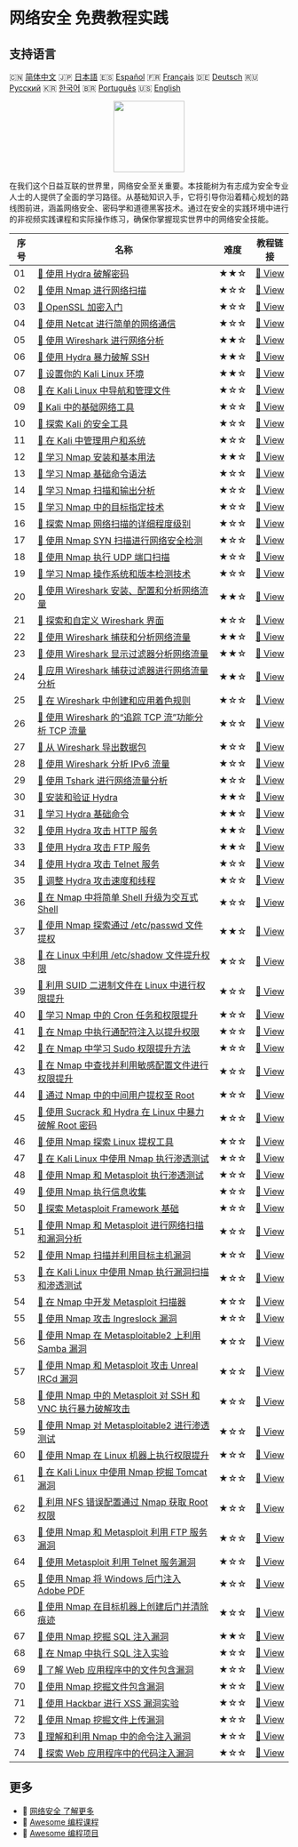 # 网络安全 免费教程实践

## 支持语言

🇨🇳 [简体中文](README_zh.md) 🇯🇵 [日本語](README_ja.md) 🇪🇸 [Español](README_es.md) 🇫🇷 [Français](README_fr.md) 🇩🇪 [Deutsch](README_de.md) 🇷🇺 [Русский](README_ru.md) 🇰🇷 [한국어](README_ko.md) 🇧🇷 [Português](README_pt.md) 🇺🇸 [English](README.md) 

<div align="center">
<img width="128px" src="https://file.labex.io/path/Xke24vJbuOBk.png">
</div>

在我们这个日益互联的世界里，网络安全至关重要。本技能树为有志成为安全专业人士的人提供了全面的学习路径。从基础知识入手，它将引导你沿着精心规划的路线图前进，涵盖网络安全、密码学和道德黑客技术。通过在安全的实践环境中进行的非视频实践课程和实际操作练习，确保你掌握现实世界中的网络安全技能。

|   序号 | 名称                                                                                                                                                                            | 难度   | 教程链接                                                                                                                            |
|--------|---------------------------------------------------------------------------------------------------------------------------------------------------------------------------------|--------|-------------------------------------------------------------------------------------------------------------------------------------|
|     01 | [📖 使用 Hydra 破解密码](https://labex.io/zh/tutorials/linux-using-hydra-to-crack-passwords-415960)                                                                             | ★★☆    | [🔗 View](https://labex.io/zh/tutorials/linux-using-hydra-to-crack-passwords-415960)                                                |
|     02 | [📖 使用 Nmap 进行网络扫描](https://labex.io/zh/tutorials/nmap-network-scanning-with-nmap-415959)                                                                               | ★☆☆    | [🔗 View](https://labex.io/zh/tutorials/nmap-network-scanning-with-nmap-415959)                                                     |
|     03 | [📖 OpenSSL 加密入门](https://labex.io/zh/tutorials/linux-introduction-to-encryption-with-openssl-415957)                                                                       | ★☆☆    | [🔗 View](https://labex.io/zh/tutorials/linux-introduction-to-encryption-with-openssl-415957)                                       |
|     04 | [📖 使用 Netcat 进行简单的网络通信](https://labex.io/zh/tutorials/linux-using-netcat-for-simple-network-communication-415961)                                                   | ★☆☆    | [🔗 View](https://labex.io/zh/tutorials/linux-using-netcat-for-simple-network-communication-415961)                                 |
|     05 | [📖 使用 Wireshark 进行网络分析](https://labex.io/zh/tutorials/wireshark-network-analysis-with-wireshark-415958)                                                                | ★★☆    | [🔗 View](https://labex.io/zh/tutorials/wireshark-network-analysis-with-wireshark-415958)                                           |
|     06 | [📖 使用 Hydra 暴力破解 SSH](https://labex.io/zh/tutorials/hydra-brute-force-ssh-in-hydra-549926)                                                                               | ★★☆    | [🔗 View](https://labex.io/zh/tutorials/hydra-brute-force-ssh-in-hydra-549926)                                                      |
|     07 | [📖 设置你的 Kali Linux 环境](https://labex.io/zh/tutorials/kali-setting-up-your-kali-linux-environment-552195)                                                                 | ★★☆    | [🔗 View](https://labex.io/zh/tutorials/kali-setting-up-your-kali-linux-environment-552195)                                         |
|     08 | [📖 在 Kali Linux 中导航和管理文件](https://labex.io/zh/tutorials/kali-navigating-and-managing-files-in-kali-552194)                                                            | ★☆☆    | [🔗 View](https://labex.io/zh/tutorials/kali-navigating-and-managing-files-in-kali-552194)                                          |
|     09 | [📖 Kali 中的基础网络工具](https://labex.io/zh/tutorials/kali-basic-networking-tools-in-kali-552191)                                                                            | ★☆☆    | [🔗 View](https://labex.io/zh/tutorials/kali-basic-networking-tools-in-kali-552191)                                                 |
|     10 | [📖 探索 Kali 的安全工具](https://labex.io/zh/tutorials/kali-exploring-kali-s-security-tools-552192)                                                                            | ★☆☆    | [🔗 View](https://labex.io/zh/tutorials/kali-exploring-kali-s-security-tools-552192)                                                |
|     11 | [📖 在 Kali 中管理用户和系统](https://labex.io/zh/tutorials/kali-managing-users-and-system-in-kali-552193)                                                                      | ★☆☆    | [🔗 View](https://labex.io/zh/tutorials/kali-managing-users-and-system-in-kali-552193)                                              |
|     12 | [📖 学习 Nmap 安装和基本用法](https://labex.io/zh/tutorials/nmap-learn-nmap-installation-and-basic-usage-415924)                                                                | ★★☆    | [🔗 View](https://labex.io/zh/tutorials/nmap-learn-nmap-installation-and-basic-usage-415924)                                        |
|     13 | [📖 学习 Nmap 基础命令语法](https://labex.io/zh/tutorials/nmap-learn-nmap-basic-command-syntax-415919)                                                                          | ★☆☆    | [🔗 View](https://labex.io/zh/tutorials/nmap-learn-nmap-basic-command-syntax-415919)                                                |
|     14 | [📖 学习 Nmap 扫描和输出分析](https://labex.io/zh/tutorials/nmap-learn-nmap-scanning-and-output-analysis-415926)                                                                | ★☆☆    | [🔗 View](https://labex.io/zh/tutorials/nmap-learn-nmap-scanning-and-output-analysis-415926)                                        |
|     15 | [📖 学习 Nmap 中的目标指定技术](https://labex.io/zh/tutorials/nmap-learn-target-specification-techniques-in-nmap-415935)                                                        | ★☆☆    | [🔗 View](https://labex.io/zh/tutorials/nmap-learn-target-specification-techniques-in-nmap-415935)                                  |
|     16 | [📖 探索 Nmap 网络扫描的详细程度级别](https://labex.io/zh/tutorials/nmap-explore-nmap-verbosity-levels-for-network-scanning-415939)                                             | ★☆☆    | [🔗 View](https://labex.io/zh/tutorials/nmap-explore-nmap-verbosity-levels-for-network-scanning-415939)                             |
|     17 | [📖 使用 Nmap SYN 扫描进行网络安全检测](https://labex.io/zh/tutorials/nmap-conduct-nmap-syn-scans-for-network-security-415934)                                                  | ★☆☆    | [🔗 View](https://labex.io/zh/tutorials/nmap-conduct-nmap-syn-scans-for-network-security-415934)                                    |
|     18 | [📖 使用 Nmap 执行 UDP 端口扫描](https://labex.io/zh/tutorials/nmap-perform-udp-port-scanning-with-nmap-415938)                                                                 | ★☆☆    | [🔗 View](https://labex.io/zh/tutorials/nmap-perform-udp-port-scanning-with-nmap-415938)                                            |
|     19 | [📖 学习 Nmap 操作系统和版本检测技术](https://labex.io/zh/tutorials/nmap-learn-nmap-os-and-version-detection-techniques-415925)                                                 | ★☆☆    | [🔗 View](https://labex.io/zh/tutorials/nmap-learn-nmap-os-and-version-detection-techniques-415925)                                 |
|     20 | [📖 使用 Wireshark 安装、配置和分析网络流量](https://labex.io/zh/tutorials/wireshark-install-configure-and-analyze-network-traffic-with-wireshark-415947)                       | ★★☆    | [🔗 View](https://labex.io/zh/tutorials/wireshark-install-configure-and-analyze-network-traffic-with-wireshark-415947)              |
|     21 | [📖 探索和自定义 Wireshark 界面](https://labex.io/zh/tutorials/wireshark-explore-and-customize-wireshark-interface-415949)                                                      | ★☆☆    | [🔗 View](https://labex.io/zh/tutorials/wireshark-explore-and-customize-wireshark-interface-415949)                                 |
|     22 | [📖 使用 Wireshark 捕获和分析网络流量](https://labex.io/zh/tutorials/wireshark-capture-and-analyze-network-traffic-with-wireshark-415956)                                       | ★★☆    | [🔗 View](https://labex.io/zh/tutorials/wireshark-capture-and-analyze-network-traffic-with-wireshark-415956)                        |
|     23 | [📖 使用 Wireshark 显示过滤器分析网络流量](https://labex.io/zh/tutorials/wireshark-analyze-network-traffic-with-wireshark-display-filters-415944)                               | ★★☆    | [🔗 View](https://labex.io/zh/tutorials/wireshark-analyze-network-traffic-with-wireshark-display-filters-415944)                    |
|     24 | [📖 应用 Wireshark 捕获过滤器进行网络流量分析](https://labex.io/zh/tutorials/wireshark-apply-wireshark-capture-filters-for-network-traffic-analysis-415940)                     | ★★☆    | [🔗 View](https://labex.io/zh/tutorials/wireshark-apply-wireshark-capture-filters-for-network-traffic-analysis-415940)              |
|     25 | [📖 在 Wireshark 中创建和应用着色规则](https://labex.io/zh/tutorials/wireshark-create-and-apply-colorizing-rules-in-wireshark-415941)                                           | ★☆☆    | [🔗 View](https://labex.io/zh/tutorials/wireshark-create-and-apply-colorizing-rules-in-wireshark-415941)                            |
|     26 | [📖 使用 Wireshark 的“追踪 TCP 流”功能分析 TCP 流量](https://labex.io/zh/tutorials/wireshark-analyze-tcp-traffic-with-wireshark-follow-tcp-stream-feature-415946)               | ★☆☆    | [🔗 View](https://labex.io/zh/tutorials/wireshark-analyze-tcp-traffic-with-wireshark-follow-tcp-stream-feature-415946)              |
|     27 | [📖 从 Wireshark 导出数据包](https://labex.io/zh/tutorials/wireshark-export-packets-from-wireshark-415945)                                                                      | ★☆☆    | [🔗 View](https://labex.io/zh/tutorials/wireshark-export-packets-from-wireshark-415945)                                             |
|     28 | [📖 使用 Wireshark 分析 IPv6 流量](https://labex.io/zh/tutorials/wireshark-analyze-ipv6-traffic-with-wireshark-415950)                                                          | ★☆☆    | [🔗 View](https://labex.io/zh/tutorials/wireshark-analyze-ipv6-traffic-with-wireshark-415950)                                       |
|     29 | [📖 使用 Tshark 进行网络流量分析](https://labex.io/zh/tutorials/wireshark-use-tshark-for-network-traffic-analysis-415942)                                                       | ★☆☆    | [🔗 View](https://labex.io/zh/tutorials/wireshark-use-tshark-for-network-traffic-analysis-415942)                                   |
|     30 | [📖 安装和验证 Hydra](https://labex.io/zh/tutorials/hydra-install-and-verify-hydra-549917)                                                                                      | ★★☆    | [🔗 View](https://labex.io/zh/tutorials/hydra-install-and-verify-hydra-549917)                                                      |
|     31 | [📖 学习 Hydra 基础命令](https://labex.io/zh/tutorials/hydra-learn-basic-hydra-commands-549918)                                                                                 | ★★☆    | [🔗 View](https://labex.io/zh/tutorials/hydra-learn-basic-hydra-commands-549918)                                                    |
|     32 | [📖 使用 Hydra 攻击 HTTP 服务](https://labex.io/zh/tutorials/hydra-attack-http-services-with-hydra-549915)                                                                      | ★★☆    | [🔗 View](https://labex.io/zh/tutorials/hydra-attack-http-services-with-hydra-549915)                                               |
|     33 | [📖 使用 Hydra 攻击 FTP 服务](https://labex.io/zh/tutorials/hydra-attack-ftp-services-with-hydra-549914)                                                                        | ★★☆    | [🔗 View](https://labex.io/zh/tutorials/hydra-attack-ftp-services-with-hydra-549914)                                                |
|     34 | [📖 使用 Hydra 攻击 Telnet 服务](https://labex.io/zh/tutorials/hydra-attack-telnet-services-with-hydra-549916)                                                                  | ★☆☆    | [🔗 View](https://labex.io/zh/tutorials/hydra-attack-telnet-services-with-hydra-549916)                                             |
|     35 | [📖 调整 Hydra 攻击速度和线程](https://labex.io/zh/tutorials/hydra-adjust-hydra-attack-speed-and-threads-549913)                                                                | ★☆☆    | [🔗 View](https://labex.io/zh/tutorials/hydra-adjust-hydra-attack-speed-and-threads-549913)                                         |
|     36 | [📖 在 Nmap 中将简单 Shell 升级为交互式 Shell](https://labex.io/zh/tutorials/upgrade-simple-shell-to-interactive-shell-in-nmap-416148)                                          | ★☆☆    | [🔗 View](https://labex.io/zh/tutorials/upgrade-simple-shell-to-interactive-shell-in-nmap-416148)                                   |
|     37 | [📖 使用 Nmap 探索通过 /etc/passwd 文件提权](https://labex.io/zh/tutorials/explore-privilege-escalation-via-etc-passwd-file-in-nmap-416141)                                     | ★★☆    | [🔗 View](https://labex.io/zh/tutorials/explore-privilege-escalation-via-etc-passwd-file-in-nmap-416141)                            |
|     38 | [📖 在 Linux 中利用 /etc/shadow 文件提升权限](https://labex.io/zh/tutorials/escalate-privileges-using-etc-shadow-file-in-linux-416142)                                          | ★☆☆    | [🔗 View](https://labex.io/zh/tutorials/escalate-privileges-using-etc-shadow-file-in-linux-416142)                                  |
|     39 | [📖 利用 SUID 二进制文件在 Linux 中进行权限提升](https://labex.io/zh/tutorials/nmap-exploit-suid-binaries-for-privilege-escalation-in-linux-416147)                             | ★☆☆    | [🔗 View](https://labex.io/zh/tutorials/nmap-exploit-suid-binaries-for-privilege-escalation-in-linux-416147)                        |
|     40 | [📖 学习 Nmap 中的 Cron 任务和权限提升](https://labex.io/zh/tutorials/learn-cron-jobs-and-privilege-escalation-in-nmap-416140)                                                  | ★☆☆    | [🔗 View](https://labex.io/zh/tutorials/learn-cron-jobs-and-privilege-escalation-in-nmap-416140)                                    |
|     41 | [📖 在 Nmap 中执行通配符注入以提升权限](https://labex.io/zh/tutorials/perform-wildcard-injection-in-nmap-for-privilege-escalation-416144)                                       | ★☆☆    | [🔗 View](https://labex.io/zh/tutorials/perform-wildcard-injection-in-nmap-for-privilege-escalation-416144)                         |
|     42 | [📖 在 Nmap 中学习 Sudo 权限提升方法](https://labex.io/zh/tutorials/learn-sudo-privilege-escalation-methods-in-nmap-416145)                                                     | ★☆☆    | [🔗 View](https://labex.io/zh/tutorials/learn-sudo-privilege-escalation-methods-in-nmap-416145)                                     |
|     43 | [📖 在 Nmap 中查找并利用敏感配置文件进行权限提升](https://labex.io/zh/tutorials/find-and-exploit-sensitive-config-files-for-privilege-escalation-in-nmap-416138)                | ★☆☆    | [🔗 View](https://labex.io/zh/tutorials/find-and-exploit-sensitive-config-files-for-privilege-escalation-in-nmap-416138)            |
|     44 | [📖 通过 Nmap 中的中间用户提权至 Root](https://labex.io/zh/tutorials/nmap-escalate-privileges-to-root-via-intermediate-user-in-nmap-416146)                                     | ★☆☆    | [🔗 View](https://labex.io/zh/tutorials/nmap-escalate-privileges-to-root-via-intermediate-user-in-nmap-416146)                      |
|     45 | [📖 使用 Sucrack 和 Hydra 在 Linux 中暴力破解 Root 密码](https://labex.io/zh/tutorials/brute-force-root-password-in-linux-with-sucrack-and-hydra-416139)                        | ★☆☆    | [🔗 View](https://labex.io/zh/tutorials/brute-force-root-password-in-linux-with-sucrack-and-hydra-416139)                           |
|     46 | [📖 使用 Nmap 探索 Linux 提权工具](https://labex.io/zh/tutorials/explore-linux-privilege-escalation-tools-in-nmap-416143)                                                       | ★☆☆    | [🔗 View](https://labex.io/zh/tutorials/explore-linux-privilege-escalation-tools-in-nmap-416143)                                    |
|     47 | [📖 在 Kali Linux 中使用 Nmap 执行渗透测试](https://labex.io/zh/tutorials/nmap-perform-penetration-testing-with-nmap-in-kali-linux-416116)                                      | ★☆☆    | [🔗 View](https://labex.io/zh/tutorials/nmap-perform-penetration-testing-with-nmap-in-kali-linux-416116)                            |
|     48 | [📖 使用 Nmap 和 Metasploit 执行渗透测试](https://labex.io/zh/tutorials/nmap-perform-penetration-testing-with-nmap-and-metasploit-416117)                                       | ★☆☆    | [🔗 View](https://labex.io/zh/tutorials/nmap-perform-penetration-testing-with-nmap-and-metasploit-416117)                           |
|     49 | [📖 使用 Nmap 执行信息收集](https://labex.io/zh/tutorials/nmap-perform-information-gathering-with-nmap-416118)                                                                  | ★☆☆    | [🔗 View](https://labex.io/zh/tutorials/nmap-perform-information-gathering-with-nmap-416118)                                        |
|     50 | [📖 探索 Metasploit Framework 基础](https://labex.io/zh/tutorials/explore-metasploit-framework-basics-416119)                                                                   | ★☆☆    | [🔗 View](https://labex.io/zh/tutorials/explore-metasploit-framework-basics-416119)                                                 |
|     51 | [📖 使用 Nmap 和 Metasploit 进行网络扫描和漏洞分析](https://labex.io/zh/tutorials/nmap-use-nmap-and-metasploit-for-network-scanning-and-vulnerability-analysis-416120)          | ★☆☆    | [🔗 View](https://labex.io/zh/tutorials/nmap-use-nmap-and-metasploit-for-network-scanning-and-vulnerability-analysis-416120)        |
|     52 | [📖 使用 Nmap 扫描并利用目标主机漏洞](https://labex.io/zh/tutorials/nmap-use-nmap-to-scan-and-exploit-target-host-vulnerabilities-416121)                                       | ★☆☆    | [🔗 View](https://labex.io/zh/tutorials/nmap-use-nmap-to-scan-and-exploit-target-host-vulnerabilities-416121)                       |
|     53 | [📖 在 Kali Linux 中使用 Nmap 执行漏洞扫描和渗透测试](https://labex.io/zh/tutorials/nmap-perform-vulnerability-scanning-and-penetration-testing-with-nmap-in-kali-linux-416122) | ★☆☆    | [🔗 View](https://labex.io/zh/tutorials/nmap-perform-vulnerability-scanning-and-penetration-testing-with-nmap-in-kali-linux-416122) |
|     54 | [📖 在 Nmap 中开发 Metasploit 扫描器](https://labex.io/zh/tutorials/nmap-develop-a-metasploit-scanner-in-nmap-416123)                                                           | ★☆☆    | [🔗 View](https://labex.io/zh/tutorials/nmap-develop-a-metasploit-scanner-in-nmap-416123)                                           |
|     55 | [📖 使用 Nmap 攻击 Ingreslock 漏洞](https://labex.io/zh/tutorials/nmap-exploit-ingreslock-vulnerability-with-nmap-416124)                                                       | ★☆☆    | [🔗 View](https://labex.io/zh/tutorials/nmap-exploit-ingreslock-vulnerability-with-nmap-416124)                                     |
|     56 | [📖 使用 Nmap 在 Metasploitable2 上利用 Samba 漏洞](https://labex.io/zh/tutorials/nmap-exploit-samba-vulnerability-on-metasploitable2-with-nmap-416125)                         | ★☆☆    | [🔗 View](https://labex.io/zh/tutorials/nmap-exploit-samba-vulnerability-on-metasploitable2-with-nmap-416125)                       |
|     57 | [📖 使用 Nmap 和 Metasploit 攻击 Unreal IRCd 漏洞](https://labex.io/zh/tutorials/nmap-exploit-unreal-ircd-vulnerability-with-nmap-and-metasploit-416126)                        | ★☆☆    | [🔗 View](https://labex.io/zh/tutorials/nmap-exploit-unreal-ircd-vulnerability-with-nmap-and-metasploit-416126)                     |
|     58 | [📖 使用 Nmap 中的 Metasploit 对 SSH 和 VNC 执行暴力破解攻击](https://labex.io/zh/tutorials/nmap-perform-brute-force-attacks-on-ssh-and-vnc-with-metasploit-in-nmap-416127)     | ★☆☆    | [🔗 View](https://labex.io/zh/tutorials/nmap-perform-brute-force-attacks-on-ssh-and-vnc-with-metasploit-in-nmap-416127)             |
|     59 | [📖 使用 Nmap 对 Metasploitable2 进行渗透测试](https://labex.io/zh/tutorials/nmap-conduct-penetration-testing-on-metasploitable2-with-nmap-416128)                              | ★☆☆    | [🔗 View](https://labex.io/zh/tutorials/nmap-conduct-penetration-testing-on-metasploitable2-with-nmap-416128)                       |
|     60 | [📖 使用 Nmap 在 Linux 机器上执行权限提升](https://labex.io/zh/tutorials/nmap-perform-privilege-escalation-on-linux-machine-with-nmap-416129)                                   | ★☆☆    | [🔗 View](https://labex.io/zh/tutorials/nmap-perform-privilege-escalation-on-linux-machine-with-nmap-416129)                        |
|     61 | [📖 在 Kali Linux 中使用 Nmap 挖掘 Tomcat 漏洞](https://labex.io/zh/tutorials/nmap-exploit-tomcat-vulnerabilities-with-nmap-in-kali-linux-416130)                               | ★☆☆    | [🔗 View](https://labex.io/zh/tutorials/nmap-exploit-tomcat-vulnerabilities-with-nmap-in-kali-linux-416130)                         |
|     62 | [📖 利用 NFS 错误配置通过 Nmap 获取 Root 权限](https://labex.io/zh/tutorials/nmap-exploit-nfs-misconfiguration-for-root-access-with-nmap-416131)                                | ★☆☆    | [🔗 View](https://labex.io/zh/tutorials/nmap-exploit-nfs-misconfiguration-for-root-access-with-nmap-416131)                         |
|     63 | [📖 使用 Nmap 和 Metasploit 利用 FTP 服务漏洞](https://labex.io/zh/tutorials/nmap-exploit-ftp-service-vulnerabilities-with-nmap-and-metasploit-416132)                          | ★☆☆    | [🔗 View](https://labex.io/zh/tutorials/nmap-exploit-ftp-service-vulnerabilities-with-nmap-and-metasploit-416132)                   |
|     64 | [📖 使用 Metasploit 利用 Telnet 服务漏洞](https://labex.io/zh/tutorials/nmap-exploit-telnet-service-vulnerability-with-metasploit-416133)                                       | ★☆☆    | [🔗 View](https://labex.io/zh/tutorials/nmap-exploit-telnet-service-vulnerability-with-metasploit-416133)                           |
|     65 | [📖 使用 Nmap 将 Windows 后门注入 Adobe PDF](https://labex.io/zh/tutorials/nmap-inject-windows-backdoor-into-adobe-pdf-in-nmap-416134)                                          | ★☆☆    | [🔗 View](https://labex.io/zh/tutorials/nmap-inject-windows-backdoor-into-adobe-pdf-in-nmap-416134)                                 |
|     66 | [📖 使用 Nmap 在目标机器上创建后门并清除痕迹](https://labex.io/zh/tutorials/create-backdoor-and-clear-traces-on-target-machine-in-nmap-416135)                                  | ★☆☆    | [🔗 View](https://labex.io/zh/tutorials/create-backdoor-and-clear-traces-on-target-machine-in-nmap-416135)                          |
|     67 | [📖 使用 Nmap 挖掘 SQL 注入漏洞](https://labex.io/zh/tutorials/exploit-sql-injection-vulnerabilities-in-nmap-416149)                                                            | ★★☆    | [🔗 View](https://labex.io/zh/tutorials/exploit-sql-injection-vulnerabilities-in-nmap-416149)                                       |
|     68 | [📖 在 Nmap 中执行 SQL 注入实验](https://labex.io/zh/tutorials/perform-sql-injection-experiments-in-nmap-416150)                                                                | ★☆☆    | [🔗 View](https://labex.io/zh/tutorials/perform-sql-injection-experiments-in-nmap-416150)                                           |
|     69 | [📖 了解 Web 应用程序中的文件包含漏洞](https://labex.io/zh/tutorials/understand-file-inclusion-vulnerabilities-in-web-applications-416151)                                      | ★☆☆    | [🔗 View](https://labex.io/zh/tutorials/understand-file-inclusion-vulnerabilities-in-web-applications-416151)                       |
|     70 | [📖 使用 Nmap 挖掘文件包含漏洞](https://labex.io/zh/tutorials/exploit-file-inclusion-vulnerabilities-with-nmap-416152)                                                          | ★☆☆    | [🔗 View](https://labex.io/zh/tutorials/exploit-file-inclusion-vulnerabilities-with-nmap-416152)                                    |
|     71 | [📖 使用 Hackbar 进行 XSS 漏洞实验](https://labex.io/zh/tutorials/nmap-conduct-xss-vulnerability-experiments-with-hackbar-416153)                                               | ★☆☆    | [🔗 View](https://labex.io/zh/tutorials/nmap-conduct-xss-vulnerability-experiments-with-hackbar-416153)                             |
|     72 | [📖 使用 Nmap 挖掘文件上传漏洞](https://labex.io/zh/tutorials/nmap-exploit-file-upload-vulnerabilities-with-nmap-416154)                                                        | ★☆☆    | [🔗 View](https://labex.io/zh/tutorials/nmap-exploit-file-upload-vulnerabilities-with-nmap-416154)                                  |
|     73 | [📖 理解和利用 Nmap 中的命令注入漏洞](https://labex.io/zh/tutorials/understand-and-exploit-command-injection-vulnerabilities-in-nmap-416155)                                    | ★☆☆    | [🔗 View](https://labex.io/zh/tutorials/understand-and-exploit-command-injection-vulnerabilities-in-nmap-416155)                    |
|     74 | [📖 探索 Web 应用程序中的代码注入漏洞](https://labex.io/zh/tutorials/explore-code-injection-vulnerabilities-in-web-applications-416156)                                         | ★☆☆    | [🔗 View](https://labex.io/zh/tutorials/explore-code-injection-vulnerabilities-in-web-applications-416156)                          |

## 更多

- 🔗 [网络安全 了解更多](https://labex.io/zh/skilltrees/cybersecurity)
- 🔗 [Awesome 编程课程](https://github.com/labex-labs/awesome-programming-courses)
- 🔗 [Awesome 编程项目](https://github.com/labex-labs/awesome-programming-projects)

